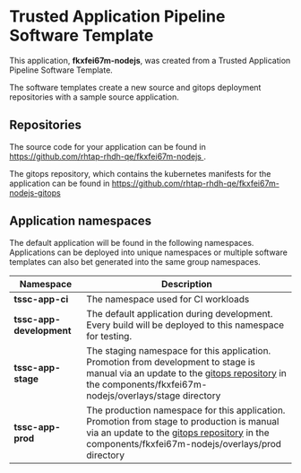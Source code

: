 # Trusted Application Pipeline Software Template

This application, **fkxfei67m-nodejs**, was created from a Trusted Application Pipeline Software Template.

The software templates create a new source and gitops deployment repositories with a sample source application. 

## Repositories

The source code for your application can be found in [https://github.com/rhtap-rhdh-qe/fkxfei67m-nodejs ](https://github.com/rhtap-rhdh-qe/fkxfei67m-nodejs ).
 
The gitops repository, which contains the kubernetes manifests for the application can be found in 
[https://github.com/rhtap-rhdh-qe/fkxfei67m-nodejs-gitops ](https://github.com/rhtap-rhdh-qe/fkxfei67m-nodejs-gitops ) 

## Application namespaces 

The default application will be found in the following namespaces. Applications can be deployed into unique namespaces or multiple software templates can also bet generated into the same group namespaces.  

|  Namespace   |  Description   |  
| -------- | -------- |
| **tssc-app-ci** | The namespace used for CI workloads |
| **tssc-app-development** | The default application during development. Every build will be deployed to this namespace for testing. |
| **tssc-app-stage** | The staging namespace for this application. Promotion from development to stage is manual via an update to the [gitops repository](https://github.com/rhtap-rhdh-qe/fkxfei67m-nodejs-gitops ) in the components/fkxfei67m-nodejs/overlays/stage directory |
| **tssc-app-prod** | The production namespace for this application. Promotion from stage to production is manual via an update to the [gitops repository](https://github.com/rhtap-rhdh-qe/fkxfei67m-nodejs-gitops ) in the components/fkxfei67m-nodejs/overlays/prod directory |